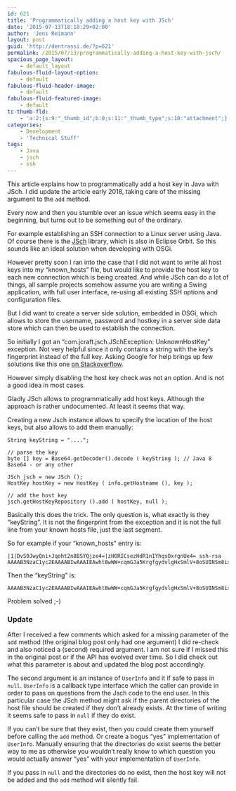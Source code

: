 ```yaml
---
id: 621
title: 'Programmatically adding a host key with JSch'
date: '2015-07-13T18:18:29+02:00'
author: 'Jens Reimann'
layout: post
guid: 'http://dentrassi.de/?p=621'
permalink: /2015/07/13/programmatically-adding-a-host-key-with-jsch/
spacious_page_layout:
    - default_layout
fabulous-fluid-layout-option:
    - default
fabulous-fluid-header-image:
    - default
fabulous-fluid-featured-image:
    - default
tc-thumb-fld:
    - 'a:2:{s:9:"_thumb_id";b:0;s:11:"_thumb_type";s:10:"attachment";}'
categories:
    - Development
    - 'Technical Stuff'
tags:
    - Java
    - jsch
    - ssh
---
```


This article explains how to programmatically add a host key in Java with JSch. I did update the article early 2018, taking care of the missing argument to the `add` method.

<!-- more -->

Every now and then you stumble over an issue which seems easy in the beginning, but turns out to be something out of the ordinary.

For example establishing an SSH connection to a Linux server using Java. Of course there is the [JSch](http://www.jcraft.com/jsch/) library, which is also in Eclipse Orbit. So this sounds like an ideal solution when developing with OSGi.

However pretty soon I ran into the case that I did not want to write all host keys into my “known\_hosts” file, but would like to provide the host key to each new connection which is being created. And while JSch can do a lot of things, all sample projects somehow assume you are writing a Swing application, with full user interface, re-using all existing SSH options and configuration files.

But I did want to create a server side solution, embedded in OSGi, which allows to store the username, password and hostkey in a server side data store which can then be used to establish the connection.

So initially I got an “com.jcraft.jsch.JSchException: UnknownHostKey” exception. Not very helpful since it only contains a string with the key’s fingerprint instead of the full key. Asking Google for help brings up few solutions like this one [on Stackoverflow](https://stackoverflow.com/questions/2003419/com-jcraft-jsch-jschexception-unknownhostkey).

However simply disabling the host key check was not an option. And is not a good idea in most cases.

Gladly JSch allows to programmatically add host keys. Although the approach is rather undocumented. At least it seems that way.

Creating a new Jsch instance allows to specify the location of the host keys, but also allows to add them manually:

```
String keyString = "....";

// parse the key
byte [] key = Base64.getDecoder().decode ( keyString ); // Java 8 Base64 - or any other

JSch jsch = new JSch ();
HostKey hostKey = new HostKey ( info.getHostname (), key );

// add the host key
jsch.getHostKeyRepository ().add ( hostKey, null );

```

Basically this does the trick. The only question is, what exactly is they “keyString”. It is not the fingerprint from the exception and it is not the full line from your known hosts file, just the last segment.

So for example if your “known\_hosts” entry is:

```
|1|DvS0JwyQni+Jqoht2n8BSYQjze4=|zHORICsezHdR1nIYhqsOxrgnUe4= ssh-rsa AAAAB3NzaC1yc2EAAAABIwAAAIEAwht8wWW+cqmGJa5KrgfgydvlgHxSmlV+8oSUINSm8ix+wG87jQHz56MeaFf0F3IvxiivfvIUxBGlb05CZC1rCTfinvS7H1ktDIwVUK3gv+SGNYtGGwWbtg+oMXAevpV5pMTvDS7Ue6OUnSXGDbAxcqXBA+ApKCG5oizhyrtzOrU=

```

Then the “keyString” is:

```
AAAAB3NzaC1yc2EAAAABIwAAAIEAwht8wWW+cqmGJa5KrgfgydvlgHxSmlV+8oSUINSm8ix+wG87jQHz56MeaFf0F3IvxiivfvIUxBGlb05CZC1rCTfinvS7H1ktDIwVUK3gv+SGNYtGGwWbtg+oMXAevpV5pMTvDS7Ue6OUnSXGDbAxcqXBA+ApKCG5oizhyrtzOrU=

```

Problem solved ;-)

### Update

After I received a few comments which asked for a missing parameter of the `add` method (the original blog post only had one argument) I did re-check and also noticed a (second) required argument. I am not sure if I missed this in the original post or if the API has evolved over time. So I did check out what this parameter is about and updated the blog post accordingly.

The second argument is an instance of `UserInfo` and it if safe to pass in `null`. `UserInfo` is a callback type interface which the caller can provide in order to pass on questions from the Jsch code to the end user. In this particular case the JSch method might ask if the parent directories of the host file should be created if they don’t already exists. At the time of writing it seems safe to pass in `null` if they do exist.

If you can’t be sure that they exist, then you could create them yourself before calling the `add` method. Or create a bogus “yes” implementation of `UserInfo`. Manually ensuring that the directories do exist seems the better way to me as otherwise you wouldn’t really know to which question you would actually answer “yes” with your implementation of `UserInfo`.

If you pass in `null` and the directories do no exist, then the host key will not be added and the `add` method will silently fail.
